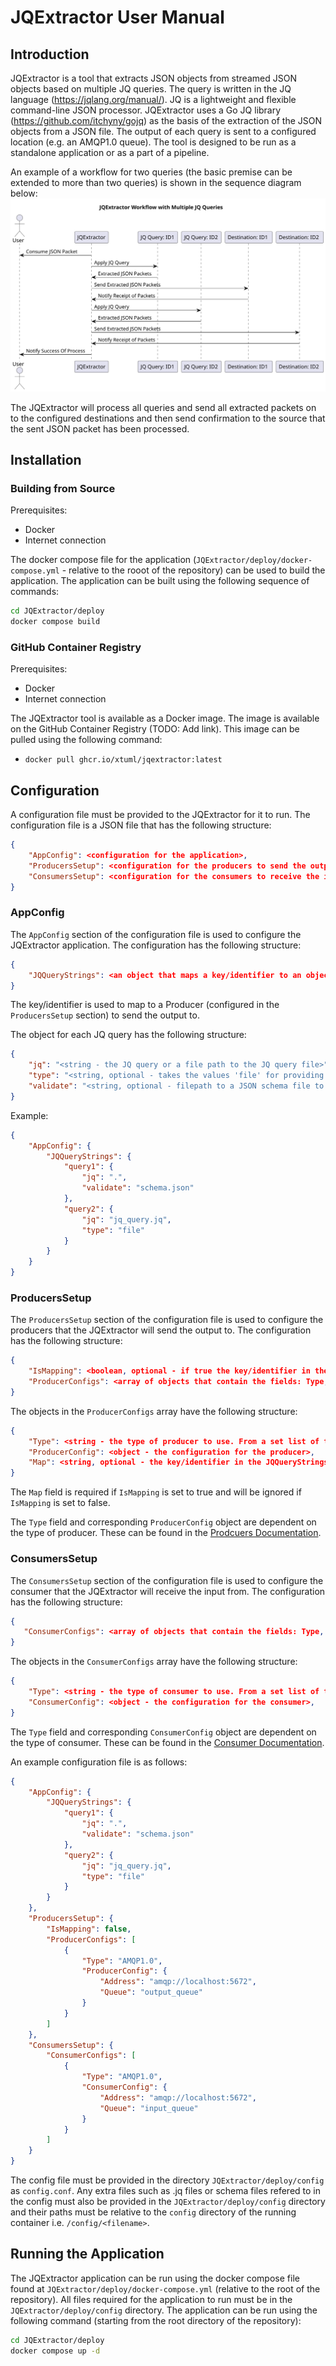 # JQExtractor User Manual
## Introduction
JQExtractor is a tool that extracts JSON objects from streamed JSON objects based on multiple JQ queries. The query is written in the JQ language (https://jqlang.org/manual/). JQ is a lightweight and flexible command-line JSON processor. JQExtractor uses a Go JQ library (https://github.com/itchyny/gojq) as the basis of the extraction of the JSON objects from a JSON file. The output of each query is sent to a configured location (e.g. an AMQP1.0 queue). The tool is designed to be run as a standalone application or as a part of a pipeline.

An example of a workflow for two queries (the basic premise can be extended to more than two queries) is shown in the sequence diagram below:
![JQExtractor Sequence Diagram](/docs/user/JQExtractor/JQExtractor_WorkFlow.svg)

The JQExtractor will process all queries and send all extracted packets on to the configured destinations and then send confirmation to the source that the sent JSON packet has been processed.
## Installation
### Building from Source
Prerequisites:
- Docker
- Internet connection

The docker compose file for the application (`JQExtractor/deploy/docker-compose.yml` - relative to the rooot of the repository) can be used to build the application. The application can be built using the following sequence of commands:
```bash
cd JQExtractor/deploy
docker compose build
```
### GitHub Container Registry
Prerequisites:
- Docker
- Internet connection

The JQExtractor tool is available as a Docker image. The image is available on the GitHub Container Registry (TODO: Add link). This image can be pulled using the following command:
- `docker pull ghcr.io/xtuml/jqextractor:latest`
## Configuration
A configuration file must be provided to the JQExtractor for it to run. The configuration file is a JSON file that has the following structure:
```json
{
    "AppConfig": <configuration for the application>,
    "ProducersSetup": <configuration for the producers to send the output to>,
    "ConsumersSetup": <configuration for the consumers to receive the input from - currently only works for a single consumer>
}
```
### AppConfig
The `AppConfig` section of the configuration file is used to configure the JQExtractor application. The configuration has the following structure:
```json
{
    "JQQueryStrings": <an object that maps a key/identifier to an object with information about the JQ query, the input format and a schema to validate the output>,
}
```
The key/identifier is used to map to a Producer (configured in the `ProducersSetup` section) to send the output to.

The object for each JQ query has the following structure:
```json
{
    "jq": "<string - the JQ query or a file path to the JQ query file>",
    "type": "<string, optional - takes the values 'file' for providing a file path or 'string' for providing the JQ query as a string. default is 'string'>",
    "validate": "<string, optional - filepath to a JSON schema file to validate the output of the JQ query>",
}
```
Example:
```json
{
    "AppConfig": {
        "JQQueryStrings": {
            "query1": {
                "jq": ".",
                "validate": "schema.json"
            },
            "query2": {
                "jq": "jq_query.jq",
                "type": "file"
            }
        }
    }
}
```
### ProducersSetup
The `ProducersSetup` section of the configuration file is used to configure the producers that the JQExtractor will send the output to. The configuration has the following structure:
```json
{
    "IsMapping": <boolean, optional - if true the key/identifier in the JQQueryStrings will be used to map to the producer, if false the producers will be used in a round robin fashion. default is false>,
    "ProducerConfigs": <array of objects that contain the fields: Type, ProducerConfig, and optional Map>,
}
```
The objects in the `ProducerConfigs` array have the following structure:
```json
{
    "Type": <string - the type of producer to use. From a set list of types>,
    "ProducerConfig": <object - the configuration for the producer>,
    "Map": <string, optional - the key/identifier in the JQQueryStrings to map to this producer>
}
```
The `Map` field is required if `IsMapping` is set to true and will be ignored if `IsMapping` is set to false.

The `Type` field and corresponding `ProducerConfig` object are dependent on the type of producer. These can be found in the [Prodcuers Documentation](/docs/user/Producers_User_Manual.md).

### ConsumersSetup
The `ConsumersSetup` section of the configuration file is used to configure the consumer that the JQExtractor will receive the input from. The configuration has the following structure:
```json
{
   "ConsumerConfigs": <array of objects that contain the fields: Type, ConsumerConfig>,
}
```
The objects in the `ConsumerConfigs` array have the following structure:
```json
{
    "Type": <string - the type of consumer to use. From a set list of types>,
    "ConsumerConfig": <object - the configuration for the consumer>,
}
```
The `Type` field and corresponding `ConsumerConfig` object are dependent on the type of consumer. These can be found in the [Consumer Documentation](/docs/user/Consumers_User_Manual.md).

An example configuration file is as follows:
```json
{
    "AppConfig": {
        "JQQueryStrings": {
            "query1": {
                "jq": ".",
                "validate": "schema.json"
            },
            "query2": {
                "jq": "jq_query.jq",
                "type": "file"
            }
        }
    },
    "ProducersSetup": {
        "IsMapping": false,
        "ProducerConfigs": [
            {
                "Type": "AMQP1.0",
                "ProducerConfig": {
                    "Address": "amqp://localhost:5672",
                    "Queue": "output_queue"
                }
            }
        ]
    },
    "ConsumersSetup": {
        "ConsumerConfigs": [
            {
                "Type": "AMQP1.0",
                "ConsumerConfig": {
                    "Address": "amqp://localhost:5672",
                    "Queue": "input_queue"
                }
            }
        ]
    }
}
```

The config file must be provided in the directory `JQExtractor/deploy/config` as `config.conf`. Any extra files such as .jq files or schema files refered to in the config must also be provided in the `JQExtractor/deploy/config` directory and their paths must be relative to the `config` directory of the running container i.e. `/config/<filename>`.

## Running the Application
The JQExtractor application can be run using the docker compose file found at `JQExtractor/deploy/docker-compose.yml` (relative to the root of the repository). All files required for the application to run must be in the `JQExtractor/deploy/config` directory. The application can be run using the following command (starting from the root directory of the repository):
```bash
cd JQExtractor/deploy
docker compose up -d
```


